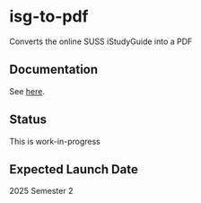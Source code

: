 # isg-to-pdf
Converts the online SUSS iStudyGuide into a PDF

## Documentation
See [here](https://suss-swe-ig.github.io/docs-site).

## Status

This is work-in-progress

## Expected Launch Date

2025 Semester 2
